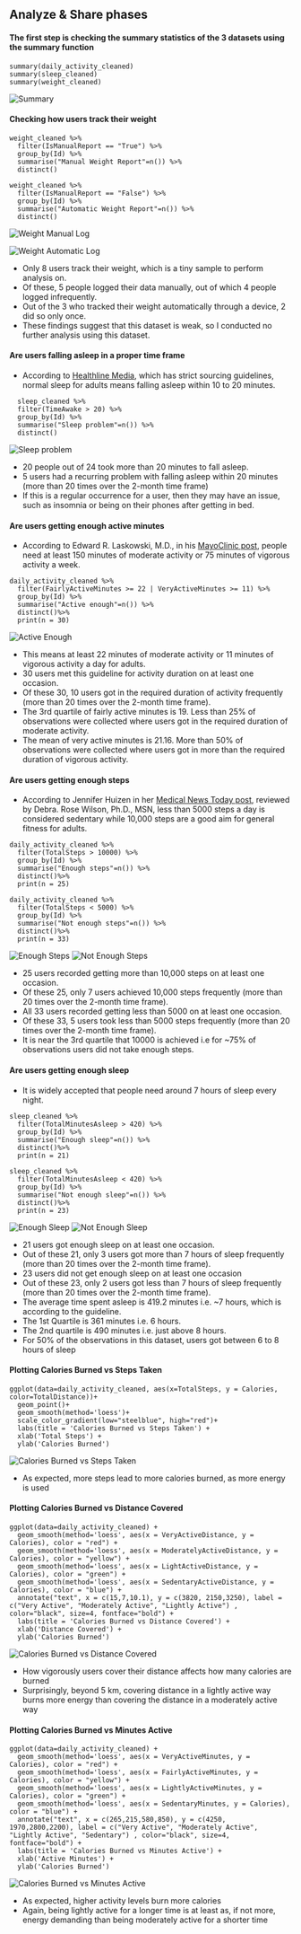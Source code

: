## Analyze & Share phases

#### The first step is checking the summary statistics of the 3 datasets using the summary function
```
summary(daily_activity_cleaned)
summary(sleep_cleaned)
summary(weight_cleaned)
```
![Summary](https://user-images.githubusercontent.com/89126845/195809430-b476f17e-e189-42b4-8cd6-3490f94688b8.PNG)


#### Checking how users track their weight
```
weight_cleaned %>% 
  filter(IsManualReport == "True") %>% 
  group_by(Id) %>% 
  summarise("Manual Weight Report"=n()) %>%
  distinct()

weight_cleaned %>% 
  filter(IsManualReport == "False") %>% 
  group_by(Id) %>% 
  summarise("Automatic Weight Report"=n()) %>%
  distinct()
```
![Weight Manual Log](https://user-images.githubusercontent.com/89126845/195809731-00400938-f982-4e19-86ba-fd804dcb0526.PNG)

![Weight Automatic Log](https://user-images.githubusercontent.com/89126845/195809695-138e14d3-e7eb-40c6-b90f-9fee0daeed32.PNG)

  * Only 8 users track their weight, which is a tiny sample to perform analysis on. 
  * Of these, 5 people logged their data manually, out of which 4 people logged infrequently. 
  * Out of the 3 who tracked their weight automatically through a device, 2 did so only once. 
  * These findings suggest that this dataset is weak, so I conducted no further analysis using this dataset.


#### Are users falling asleep in a proper time frame
  * According to [Healthline Media](https://www.healthline.com/health/healthy-sleep/how-long-does-it-take-to-fall-asleep), which has strict sourcing guidelines, normal sleep for adults means falling asleep within 10 to 20 minutes.
```
  sleep_cleaned %>% 
  filter(TimeAwake > 20) %>% 
  group_by(Id) %>% 
  summarise("Sleep problem"=n()) %>%
  distinct()
```
![Sleep problem](https://user-images.githubusercontent.com/89126845/195809800-9b7a594a-2cc3-4acc-b699-56c1cd6397e5.PNG)

  * 20 people out of 24 took more than 20 minutes to fall asleep.
  * 5 users had a recurring problem with falling asleep within 20 minutes (more than 20 times over the 2-month time frame)
  * If this is a regular occurrence for a user, then they may have an issue, such as insomnia or being on their phones after getting in bed.


#### Are users getting enough active minutes
  * According to Edward R. Laskowski, M.D., in his [MayoClinic post](https://www.mayoclinic.org/healthy-lifestyle/fitness/expert-answers/exercise/faq-20057916#:~:text=As%20a%20general%20goal%2C%20aim,your%20risk%20of%20metabolic%20problems.), people need at least 150 minutes of moderate activity or 75 minutes of vigorous activity a week.
```
daily_activity_cleaned %>% 
  filter(FairlyActiveMinutes >= 22 | VeryActiveMinutes >= 11) %>% 
  group_by(Id) %>% 
  summarise("Active enough"=n()) %>%
  distinct()%>%
  print(n = 30)
```
![Active Enough](https://user-images.githubusercontent.com/89126845/195809956-656fe0e8-fde3-4280-8647-a057764b5017.PNG)

  * This means at least 22 minutes of moderate activity or 11 minutes of vigorous activity a day for adults.
  * 30 users met this guideline for activity duration on at least one occasion.
  * Of these 30, 10 users got in the required duration of activity frequently (more than 20 times over the 2-month time frame).
  * The 3rd quartile of fairly active minutes is 19. Less than 25% of observations were collected where users got in the required duration of moderate activity.
  * The mean of very active minutes is 21.16. More than 50% of observations were collected where users got in more than the required duration of vigorous activity.


#### Are users getting enough steps
  * According to Jennifer Huizen in her [Medical News Today post](https://www.medicalnewstoday.com/articles/average-steps-per-day#increasing-steps), reviewed by Debra. Rose Wilson, Ph.D., MSN, less than 5000 steps a day is considered sedentary while 10,000 steps are a good aim for general fitness for adults.
```
daily_activity_cleaned %>% 
  filter(TotalSteps > 10000) %>% 
  group_by(Id) %>% 
  summarise("Enough steps"=n()) %>%
  distinct()%>%
  print(n = 25)

daily_activity_cleaned %>% 
  filter(TotalSteps < 5000) %>% 
  group_by(Id) %>% 
  summarise("Not enough steps"=n()) %>%
  distinct()%>%
  print(n = 33)
```
![Enough Steps](https://user-images.githubusercontent.com/89126845/195810065-71437b30-6a53-4474-b906-2d2bde97183f.PNG)
![Not Enough Steps](https://user-images.githubusercontent.com/89126845/195810087-d3abb894-116c-46bd-a46f-9b7e56ba8aa6.PNG)

  * 25 users recorded getting more than 10,000 steps on at least one occasion.
  * Of these 25, only 7 users achieved 10,000 steps frequently (more than 20 times over the 2-month time frame).
  * All 33 users recorded getting less than 5000 on at least one occasion.
  * Of these 33, 5 users took less than 5000 steps frequently (more than 20 times over the 2-month time frame).
  * It is near the 3rd quartile that 10000 is achieved i.e for ~75% of observations users did not take enough steps.


#### Are users getting enough sleep
  * It is widely accepted that people need around 7 hours of sleep every night.
```
sleep_cleaned %>% 
  filter(TotalMinutesAsleep > 420) %>% 
  group_by(Id) %>% 
  summarise("Enough sleep"=n()) %>%
  distinct()%>%
  print(n = 21)

sleep_cleaned %>% 
  filter(TotalMinutesAsleep < 420) %>% 
  group_by(Id) %>% 
  summarise("Not enough sleep"=n()) %>%
  distinct()%>%
  print(n = 23)
```
![Enough Sleep](https://user-images.githubusercontent.com/89126845/195810142-13808037-ef58-4c88-b0fa-bc5ed327db12.PNG)
![Not Enough Sleep](https://user-images.githubusercontent.com/89126845/195810169-8aaf6c29-6c97-4182-bff8-ef00454b8d78.PNG)

  * 21 users got enough sleep on at least one occasion.
  * Out of these 21, only 3 users got more than 7 hours of sleep frequently (more than 20 times over the 2-month time frame).
  * 23 users did not get enough sleep on at least one occasion
  * Out of these 23, only 2 users got less than 7 hours of sleep frequently (more than 20 times over the 2-month time frame).
  * The average time spent asleep is 419.2 minutes i.e. ~7 hours, which is according to the guideline.
  * The 1st Quartile is 361 minutes i.e. 6 hours.
  * The 2nd quartile is 490 minutes i.e. just above 8 hours.
  * For 50% of the observations in this dataset, users got between 6 to 8 hours of sleep


#### Plotting Calories Burned vs Steps Taken
```
ggplot(data=daily_activity_cleaned, aes(x=TotalSteps, y = Calories, color=TotalDistance))+ 
  geom_point()+ 
  geom_smooth(method='loess')+
  scale_color_gradient(low="steelblue", high="red")+
  labs(title = 'Calories Burned vs Steps Taken') +
  xlab('Total Steps') +
  ylab('Calories Burned')
```
![Calories Burned vs Steps Taken](https://user-images.githubusercontent.com/89126845/195810230-11bb93e0-ca99-47a4-87e1-95f904a1679e.png)

* As expected, more steps lead to more calories burned, as more energy is used


#### Plotting Calories Burned vs Distance Covered
```
ggplot(data=daily_activity_cleaned) +
  geom_smooth(method='loess', aes(x = VeryActiveDistance, y = Calories), color = "red") +
  geom_smooth(method='loess', aes(x = ModeratelyActiveDistance, y = Calories), color = "yellow") +
  geom_smooth(method='loess', aes(x = LightActiveDistance, y = Calories), color = "green") +
  geom_smooth(method='loess', aes(x = SedentaryActiveDistance, y = Calories), color = "blue") +
  annotate("text", x = c(15,7,10.1), y = c(3820, 2150,3250), label = c("Very Active", "Moderately Active", "Lightly Active") , color="black", size=4, fontface="bold") +
  labs(title = 'Calories Burned vs Distance Covered') +
  xlab('Distance Covered') +
  ylab('Calories Burned')
```
![Calories Burned vs Distance Covered](https://user-images.githubusercontent.com/89126845/195810285-5d16283b-ea40-48ce-bee5-6d7d5884b582.png)

  * How vigorously users cover their distance affects how many calories are burned
  * Surprisingly, beyond 5 km, covering distance in a lightly active way burns more energy than covering the distance in a moderately active way 


#### Plotting Calories Burned vs Minutes Active
```
ggplot(data=daily_activity_cleaned) + 
  geom_smooth(method='loess', aes(x = VeryActiveMinutes, y = Calories), color = "red") +
  geom_smooth(method='loess', aes(x = FairlyActiveMinutes, y = Calories), color = "yellow") +
  geom_smooth(method='loess', aes(x = LightlyActiveMinutes, y = Calories), color = "green") +
  geom_smooth(method='loess', aes(x = SedentaryMinutes, y = Calories), color = "blue") +
  annotate("text", x = c(265,215,580,850), y = c(4250, 1970,2800,2200), label = c("Very Active", "Moderately Active", "Lightly Active", "Sedentary") , color="black", size=4, fontface="bold") +
  labs(title = 'Calories Burned vs Minutes Active') +
  xlab('Active Minutes') +
  ylab('Calories Burned')
```
![Calories Burned vs Minutes Active](https://user-images.githubusercontent.com/89126845/195810321-65865ee7-bd0b-4b69-aa5c-1b2d0e2a4aaf.png)

  * As expected, higher activity levels burn more calories
  * Again, being lightly active for a longer time is at least as, if not more, energy demanding than being moderately active for a shorter time

